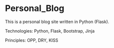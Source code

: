 # Personal_Blog

This is a personal blog site written in Python (Flask).

Technologies: Python, Flask, Bootstrap, Jinja

Principles: OPP, DRY, KISS

